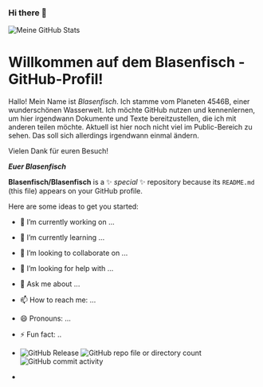 ### Hi there 👋

![Meine GitHub Stats](https://github-readme-stats.vercel.app/api?username=Blasenfisch&theme=cobalt&show_icons=true&hide_border=true&count_private=true)

# Willkommen auf dem Blasenfisch - GitHub-Profil!

Hallo! Mein Name ist _Blasenfisch_. Ich stamme vom Planeten 4546B, einer wunderschönen Wasserwelt. Ich möchte GitHub nutzen und kennenlernen, um hier irgendwann Dokumente und Texte bereitzustellen, die ich mit anderen teilen möchte. Aktuell ist hier noch nicht viel im Public-Bereich zu sehen. Das soll sich allerdings irgendwann einmal ändern.

Vielen Dank für euren Besuch!

**_Euer Blasenfisch_**


**Blasenfisch/Blasenfisch** is a ✨ _special_ ✨ repository because its `README.md` (this file) appears on your GitHub profile.

Here are some ideas to get you started:

- 🔭 I’m currently working on ...
- 🌱 I’m currently learning ...
- 👯 I’m looking to collaborate on ...
- 🤔 I’m looking for help with ...
- 💬 Ask me about ...
- 📫 How to reach me: ...
- 😄 Pronouns: ...
- ⚡ Fun fact: ..

- ![GitHub Release](https://img.shields.io/github/v/release/Blasenfisch/Blasenfisch) ![GitHub repo file or directory count](https://img.shields.io/github/directory-file-count/Blasenfisch/Blasenfisch?type=file&label=Anzahl%20Dateien) ![GitHub commit activity](https://img.shields.io/github/commit-activity/t/Blasenfisch/Blasenfisch) 



- 

